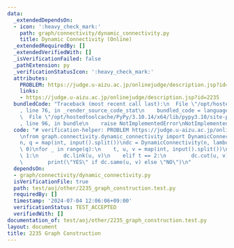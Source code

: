 ```yaml
---
data:
  _extendedDependsOn:
  - icon: ':heavy_check_mark:'
    path: graph/connectivity/dynamic_connectivity.py
    title: Dynamic Connectivity (Online)
  _extendedRequiredBy: []
  _extendedVerifiedWith: []
  _isVerificationFailed: false
  _pathExtension: py
  _verificationStatusIcon: ':heavy_check_mark:'
  attributes:
    PROBLEM: https://judge.u-aizu.ac.jp/onlinejudge/description.jsp?id=2235
    links:
    - https://judge.u-aizu.ac.jp/onlinejudge/description.jsp?id=2235
  bundledCode: "Traceback (most recent call last):\n  File \"/opt/hostedtoolcache/PyPy/3.10.14/x64/lib/pypy3.10/site-packages/onlinejudge_verify/documentation/build.py\"\
    , line 76, in _render_source_code_stat\n    bundled_code = language.bundle(\n\
    \  File \"/opt/hostedtoolcache/PyPy/3.10.14/x64/lib/pypy3.10/site-packages/onlinejudge_verify/languages/python.py\"\
    , line 96, in bundle\n    raise NotImplementedError\nNotImplementedError\n"
  code: "# verification-helper: PROBLEM https://judge.u-aizu.ac.jp/onlinejudge/description.jsp?id=2235\n\
    \nfrom graph.connectivity.dynamic_connectivity import DynamicConnectivity\n\n\
    n, q = map(int, input().split())\ndc = DynamicConnectivity(n, lambda _, __: 0,\
    \ 0)\nfor _ in range(q):\n    t, u, v = map(int, input().split())\n    if t ==\
    \ 1:\n        dc.link(u, v)\n    elif t == 2:\n        dc.cut(u, v)\n    else:\n\
    \        print(\"YES\" if dc.same(u, v) else \"NO\")\n"
  dependsOn:
  - graph/connectivity/dynamic_connectivity.py
  isVerificationFile: true
  path: test/aoj/other/2235_graph_construction.test.py
  requiredBy: []
  timestamp: '2024-07-04 12:06:06+09:00'
  verificationStatus: TEST_ACCEPTED
  verifiedWith: []
documentation_of: test/aoj/other/2235_graph_construction.test.py
layout: document
title: 2235 Graph Construction
---
```


